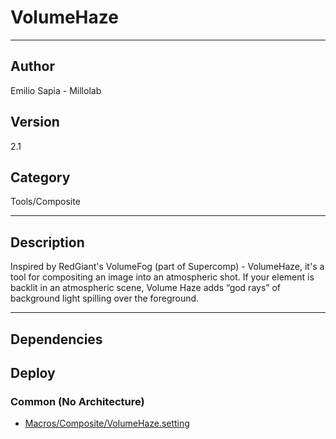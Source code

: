 # VolumeHaze
___

## Author
Emilio Sapia - Millolab

## Version
2.1

## Category
Tools/Composite

___

## Description
<p>Inspired by RedGiant's VolumeFog (part of Supercomp) - VolumeHaze, it's a tool for compositing an image into an atmospheric shot. If your element is backlit in an atmospheric scene, Volume Haze adds “god rays” of background light spilling over the foreground.</p>

___

## Dependencies

## Deploy

### Common (No Architecture)

<ul>
<li><a href="https://gitlab.com/WeSuckLess/Reactor/-/blob/master/Atoms/com.Millolab.VolumeHaze/Macros/Composite/VolumeHaze.setting?ref_type=heads">Macros/Composite/VolumeHaze.setting</a></li>
</ul>
